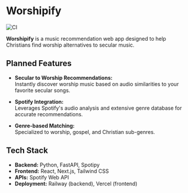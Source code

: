 # Worshipify
![CI](https://github.com/ItsAltus/Worshipify/actions/workflows/test.yml/badge.svg?branch=main)

**Worshipify** is a music recommendation web app designed to help Christians find worship alternatives to secular music.

## Planned Features

- **Secular to Worship Recommendations:**  
  Instantly discover worship music based on audio similarities to your favorite secular songs.

- **Spotify Integration:**  
  Leverages Spotify's audio analysis and extensive genre database for accurate recommendations.

- **Genre-based Matching:**  
  Specialized to worship, gospel, and Christian sub-genres.

## Tech Stack
- **Backend:** 
    Python, FastAPI, Spotipy
- **Frontend:** 
    React, Next.js, Tailwind CSS
- **APIs:** 
    Spotify Web API
- **Deployment:** 
    Railway (backend), Vercel (frontend)